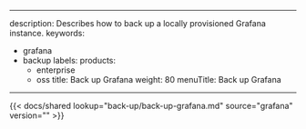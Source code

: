 -----

description: Describes how to back up a locally provisioned Grafana instance.
keywords:

- grafana
- backup
  labels:
  products:
  - enterprise
  - oss
    title: Back up Grafana
    weight: 80
    menuTitle: Back up Grafana

-----

{{\< docs/shared lookup="back-up/back-up-grafana.md" source="grafana" version="<GRAFANA VERSION>" \>}}
